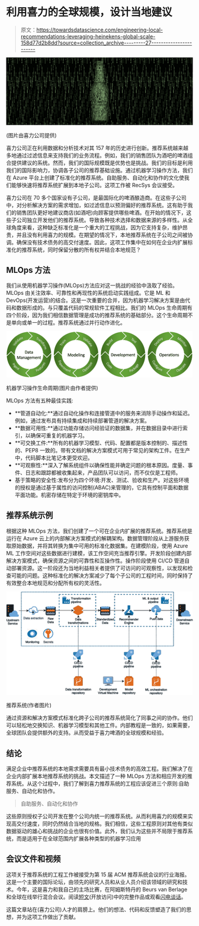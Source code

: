 # 利用喜力的全球规模，设计当地建议

> 原文：<https://towardsdatascience.com/engineering-local-recommendations-leveraging-heinekens-global-scale-158d77d2b8dd?source=collection_archive---------27----------------------->

![](img/a58f4bc7a1d7a3054781917d7d03c076.png)

(图片由喜力公司提供)

喜力公司正在利用数据和分析技术对其 157 年的历史进行创新。推荐系统越来越多地通过过滤信息来支持我们的业务流程。例如，我们的销售团队为酒吧的啤酒组合提供建议的系统。然而，我们的国际规模既是优势也是挑战。我们的目标是利用我们的国际影响力，协调各子公司的推荐基础设施。通过机器学习操作方法，我们在 Azure 平台上创建了标准化的推荐系统。自助服务、自动化和协作的文化使我们能够快速将推荐系统扩展到本地子公司。这项工作被 RecSys 会议接受。

喜力公司在 70 多个国家设有子公司，是最国际化的啤酒酿造商。在这些子公司中，对分析解决方案的需求增加，如过滤信息以预测偏好的推荐系统。这有助于我们的销售团队更好地建议商店(如酒吧)向顾客提供哪些啤酒。在开始的情况下，这些子公司独立开发他们的推荐系统。导致各种技术选择和数据来源的多样性。从全球角度来看，这种缺乏标准化是一个重大的工程挑战，因为它支持复杂，维护昂贵，并且没有利用喜力的规模。在期望的情况下，本地推荐系统在子公司之间被协调。确保没有技术债务的高交付速度。因此，这项工作集中在如何在企业内扩展标准化的推荐系统，同时保留分散的所有权并结合本地规范？

## MLOps 方法

我们从使用机器学习操作(MLOps)方法应对这一挑战的经验中汲取了经验。MLOps 由关注效率、可靠性和再现性的系统启动实践组成。它是 ML 和 DevOps(开发运营)的结合。这是一次重要的合并，因为机器学习解决方案是由代码和数据形成的。与只覆盖代码的常规软件工程相比。我们的 MLOps 生命周期有四个阶段，因为我们相信数据管理是成功的推荐系统的基础部分。这个生命周期不是单向或单一的过程。推荐系统通过并行动作进化。

![](img/81799ea3693ca769d001df403dac77b9.png)

机器学习操作生命周期(图片由作者提供)

MLOps 方法有五种最佳实践:

*   **管道自动化:**通过自动化操作和连接管道中的服务来消除手动操作和延迟。例如，通过发布具有持续集成和持续部署管道的解决方案。
*   **数据可用性:**通过功能存储访问经验证的数据集，并在数据目录中进行索引，以确保可重复的机器学习。
*   **可交换工件:**所有的机器学习模型、代码、配置都是版本控制的、描述性的、PEP8 一致的。带有文档的解决方案模式可用于常见的架构工件。在生产中，代码脚本比笔记本更受欢迎。
*   **可观察性:**深入了解系统组件以确保性能并确定问题的根本原因。度量、事件、日志和跟踪都被收集起来，产品团队可以访问，而不仅仅是工程师。
*   基于策略的安全性:发布分为四个环境:开发、测试、验收和生产。对这些环境的授权是通过基于属性的访问控制(ABAC)来管理的，它具有控制平面和数据平面功能。机密存储在特定于环境的密钥库中。

## 推荐系统示例

根据这种 MLOps 方法，我们创建了一个可在企业内扩展的推荐系统。推荐系统是运行在 Azure 云上的内部解决方案模式的解耦架构。数据管理阶段从上游服务获取原始数据，并将其转换为集中可用的标准化数据集。在建模阶段，使用 Azure ML 工作空间对这些数据进行建模，该工作空间充当推荐引擎。开发阶段创建内部解决方案模式，确保资源之间的可靠性和互操作性。操作阶段使用 CI/CD 管道自动部署资源。这一阶段还为当地利益相关者提供了可访问的可观察性，以发现和检查可能的问题。这种标准化的解决方案减少了每个子公司的工程时间，同时保持了有效整合本地规范和分配所有权的灵活性。

![](img/cf291a1cad90cd7a724aa2c4fcc1ac1e.png)

推荐系统(作者图片)

通过资源和解决方案模式标准化跨子公司的推荐系统简化了同事之间的协作。他们可以轻松地交换知识、机器学习模型和其他工件。内部教程是一致的，如果需要，全球团队会提供额外的支持。从而受益于喜力啤酒的全球规模和经验。

## 结论

满足企业中推荐系统的本地需求需要具有最小技术债务的高效工程。我们解决了在企业内部扩展本地推荐系统的挑战。本文描述了一种 MLOps 方法和相应开发的推荐系统。从这个过程中，我们了解到喜力推荐系统的工程应该促进三个原则:自助服务、自动化和协作。

> 自助服务、自动化和协作

这些原则授权子公司开发在整个公司内统一的推荐系统。从而利用喜力的规模来实现高交付速度，同时仍然结合当地的规格。我们相信，这些工程原则对其他有类似数据驱动的雄心和挑战的企业也很有价值。此外，我们认为这些并不局限于推荐系统，而是适用于在全球范围内扩展各种类型的机器学习应用

## 会议文件和视频

这项关于推荐系统的工程工作被接受为第 15 届 ACM 推荐系统会议的行业海报。这是一个主要的国际论坛，由领先的研究人员和从业人员介绍该领域的研究和技术。今年，这是喜力和我自己的主场比赛，在阿姆斯特丹的 Beurs van Berlage 和全球在线举行混合会议。阅读[短文](https://dl.acm.org/doi/10.1145/3460231.3474616)(开放访问)中的完整作品或观看[闪电谈话](https://youtu.be/7W_edLXt6SI)。

这篇文章站在(喜力公司)人才的肩膀上。他们的想法、代码和反馈塑造了我们的思想，并为这项工作做出了贡献。